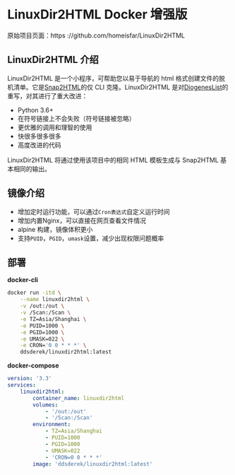 # LinuxDir2HTML Docker 增强版

原始项目页面：https ://github.com/homeisfar/LinuxDir2HTML

## LinuxDir2HTML 介绍

LinuxDir2HTML 是一个小程序，可帮助您以易于导航的 html 格式创建文件的脱机清单。它是[Snap2HTML](https://www.rlvision.com/snap2html/)的仅 CLI 克隆。LinuxDir2HTML 是对[DiogenesList](https://github.com/ZapperDJ/DiogenesList)的重写，对其进行了重大改进：

- Python 3.6+
- 在符号链接上不会失败（符号链接被忽略）
- 更优雅的调用和理智的使用
- 快很多很多很多
- 高度改进的代码

LinuxDir2HTML 将通过使用该项目中的相同 HTML 模板生成与 Snap2HTML 基本相同的输出。

## 镜像介绍

- 增加定时运行功能，可以通过```Cron表达式```自定义运行时间
- 增加内置Nginx，可以直接在网页查看文件情况
- alpine 构建，镜像体积更小
- 支持```PUID```，```PGID```，```umask```设置，减少出现权限问题概率

## 部署

**docker-cli**

```bash
docker run -itd \
	--name linuxdir2html \
	-v /out:/out \
	-v /Scan:/Scan \
	-e TZ=Asia/Shanghai \
	-e PUID=1000 \
	-e PGID=1000 \
	-e UMASK=022 \
	-e CRON='0 0 * * *' \
	ddsderek/linuxdir2html:latest
```

**docker-compose**

```yaml
version: '3.3'
services:
    linuxdir2html:
        container_name: linuxdir2html
        volumes:
            - '/out:/out'
            - '/Scan:/Scan'
        environment:
            - TZ=Asia/Shanghai
            - PUID=1000
            - PGID=1000
            - UMASK=022
            - 'CRON=0 0 * * *'
        image: 'ddsderek/linuxdir2html:latest'
```

